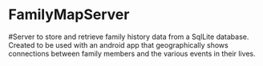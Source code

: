 # FamilyMapServer

#Server to store and retrieve family history data from a SqlLite database. Created to be used with an android app that geographically shows connections between family members and the various events in their lives.
